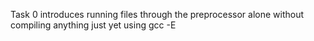 Task 0 introduces running files through the preprocessor alone without compiling anything just yet using gcc -E
